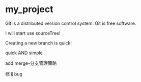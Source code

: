 # my_project



Git is a distributed version control system.
Git is free software.

I will start use sourceTree!

Creating a new branch is quick!

quick AND simple

add merge-分支管理策略

修复bug
